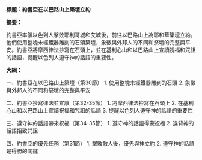 **標題：約書亞在以巴路山上築壇立約**

**摘要：**

約書亞率領以色列人擊敗耶利哥城和艾城後，前往以巴路山上為耶和華築壇立約。他們使用整塊未經鐵器雕刻的石頭築壇，象徵與外邦人的不同和祭壇的完整與平安。約書亞將摩西律法抄寫在石頭上，並在基利心山和以巴路山上宣讀祝福和咒詛的話語，提醒以色列人遵守神的話語的重要性。

**大綱：**

一、約書亞在以巴路山上築壇（第30節）
    1. 使用整塊未經鐵器雕刻的石頭
    2. 象徵與外邦人的不同和祭壇的完整與平安

二、約書亞抄寫律法並宣讀（第32-35節）
    1. 將摩西律法抄寫在石頭上
    2. 在基利心山和以巴路山上宣讀祝福和咒詛的話語
    3. 提醒以色列人遵守神的話語的重要性

三、遵守神的話語帶來祝福（第34-35節）
    1. 遵守神的話語得蒙祝福
    2. 違背神的話語招致咒詛

四、約書亞的優先任務（第31節）
    1. 擊敗敵人後，優先與神立約
    2. 遵守神的話語是得勝的關鍵